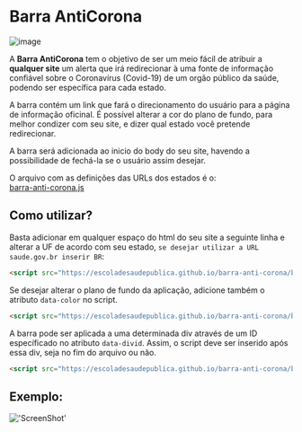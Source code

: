 # Barra AntiCorona
![image](https://escoladesaudepublica.github.io/barra-anti-corona/barra-anti-corona.png)

A **Barra AntiCorona** tem o objetivo de ser um meio fácil de atribuir a **qualquer site** um alerta que irá redirecionar à uma fonte de informação confiável  sobre o Coronavírus (Covid-19) de um orgão público da saúde, podendo ser específica para cada estado.

A barra contém um link que fará o direcionamento do usuário para a página de informação oficinal.
É possível alterar a cor do plano de fundo, para melhor condizer com seu site, e dizer qual estado você pretende redirecionar.

A barra será adicionada ao inicio do body do seu site, havendo a possibilidade de fechá-la se o usuário assim desejar.

O arquivo com as definições das URLs dos estados é o:  
[barra-anti-corona.js](https://github.com/EscolaDeSaudePublica/barra-anti-corona/blob/master/barra-anti-corona.js)

## Como utilizar?

Basta adicionar em qualquer espaço do html do seu site a seguinte linha e alterar a UF de acordo com seu estado, `se desejar utilizar a URL saude.gov.br inserir BR`:

```html
<script src="https://escoladesaudepublica.github.io/barra-anti-corona/barra-anti-corona.js" data-uf="UF"></script>
```

Se desejar alterar o plano de fundo da aplicação, adicione também o atributo `data-color` no script.

```html
<script src="https://escoladesaudepublica.github.io/barra-anti-corona/barra-anti-corona.js" data-uf="UF" data-color="#ff00ff"></script>
```

A barra pode ser aplicada a uma determinada div através de um ID específicado no atributo `data-divid`. Assim, o script deve ser inserido após essa div, seja no fim do arquivo ou não.

```html
<script src="https://escoladesaudepublica.github.io/barra-anti-corona/barra-anti-corona.js" data-uf="UF" data-divid="minha-div-barra-corona"></script>
```

## Exemplo:
!['ScreenShot'](https://escoladesaudepublica.github.io/barra-anti-corona/screenshot.png)

